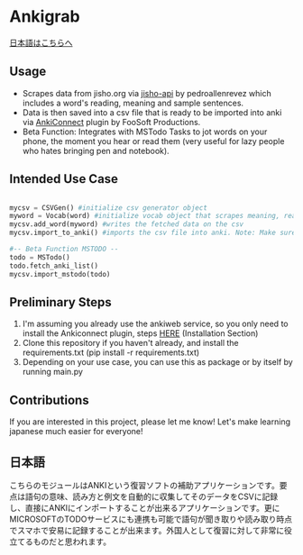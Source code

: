 # Ankigrab

[日本語はこちらへ](#日本語)

## Usage
- Scrapes data from jisho.org via [jisho-api](https://github.com/pedroallenrevez/jisho-api) by pedroallenrevez which includes a word's reading, meaning and sample sentences.
- Data is then saved into a csv file that is ready to be imported into anki via [AnkiConnect](https://foosoft.net/projects/anki-connect/) plugin by FooSoft Productions.
- Beta Function: Integrates with MSTodo Tasks to jot words on your phone, the moment you hear or read them (very useful for lazy people who hates bringing pen and notebook).

## Intended Use Case
```python

mycsv = CSVGen() #initialize csv generator object
myword = Vocab(word) #initialize vocab object that scrapes meaning, reading and sample sentences
mycsv.add_word(myword) #writes the fetched data on the csv
mycsv.import_to_anki() #imports the csv file into anki. Note: Make sure that ankiconnect plugin is installed and the local anki software is open.

#-- Beta Function MSTODO --
todo = MSTodo()
todo.fetch_anki_list()
mycsv.import_mstodo(todo)

```

## Preliminary Steps
1. I'm assuming you already use the ankiweb service, so you only need to install the Ankiconnect plugin, steps [HERE](https://foosoft.net/projects/anki-connect/) (Installation Section)
2. Clone this repository if you haven't already, and install the requirements.txt (pip install -r requirements.txt)
3. Depending on your use case, you can use this as package or by itself by running main.py

## Contributions
If you are interested in this project, please let me know! Let's make learning japanese much easier for everyone!

## 日本語
こちらのモジュールはANKIという復習ソフトの補助アプリケーションです。要点は語句の意味、読み方と例文を自動的に収集してそのデータをCSVに記録し、直接にANKIにインポートすることが出来るアプリケーションです。更に
MICROSOFTのTODOサービスにも連携も可能で語句が聞き取りや読み取り時点でスマホで安易に記録することが出来ます。外国人として復習に対して非常に役立てるものだと思われます。
